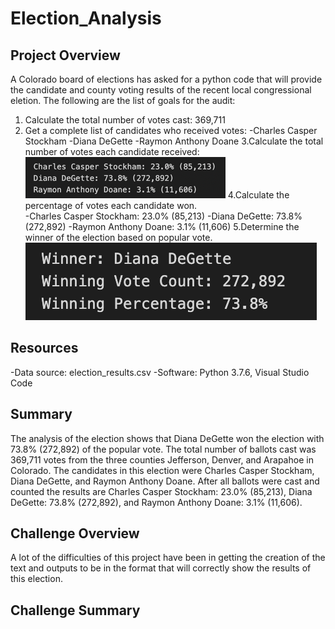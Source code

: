 # Election_Analysis

## Project Overview
A Colorado board of elections has asked for a python code that will provide the candidate and county voting results of the recent local congressional eletion.  The following are the list of goals for the audit:

1. Calculate the total number of votes cast: 369,711
2. Get a complete list of candidates who received votes:
  -Charles Casper Stockham
  -Diana DeGette
  -Raymon Anthony Doane
3.Calculate the total number of votes each candidate received:
![Screen Shot 2022-01-08 at 8.58.42 PM Small.png](https://github.com/GrahamNeal13/Election_Analysis/blob/main/Screen%20Shot%202022-01-08%20at%208.58.42%20PM%20Small.png)
4.Calculate the percentage of votes each candidate won.  
  -Charles Casper Stockham: 23.0% (85,213)
  -Diana DeGette: 73.8% (272,892)
  -Raymon Anthony Doane: 3.1% (11,606)
5.Determine the winner of the election based on popular vote. 
![Screen Shot 2022-01-08 at 9.19.18 PM copy.png](https://github.com/GrahamNeal13/Election_Analysis/blob/main/Screen%20Shot%202022-01-08%20at%209.19.18%20PM%20copy.png)

## Resources
-Data source: election_results.csv
-Software: Python 3.7.6, Visual Studio Code

## Summary
The analysis of the election shows that Diana DeGette won the election with 73.8% (272,892) of the popular vote.  The total number of ballots cast was 369,711 votes from the three counties Jefferson, Denver, and Arapahoe in Colorado.  The candidates in this election were Charles Casper Stockham, Diana DeGette, and Raymon Anthony Doane. After all ballots were cast and counted the results are Charles Casper Stockham: 23.0% (85,213), Diana DeGette: 73.8% (272,892), and Raymon Anthony Doane: 3.1% (11,606).  

## Challenge Overview
A lot of the difficulties of this project have been in getting the creation of the text and outputs to be in the format that will correctly show the results of this election.  


##  Challenge Summary
